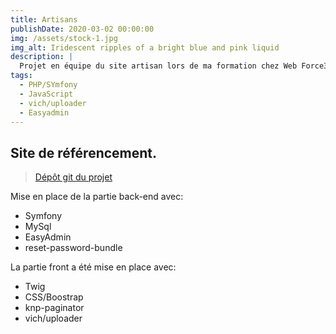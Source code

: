 ```yaml
---
title: Artisans
publishDate: 2020-03-02 00:00:00
img: /assets/stock-1.jpg
img_alt: Iridescent ripples of a bright blue and pink liquid
description: |
  Projet en équipe du site artisan lors de ma formation chez Web Force3..
tags:
  - PHP/SYmfony
  - JavaScript
  - vich/uploader
  - Easyadmin
---
```



## Site de référencement.

> <a href="https://github.com/Youssefh71/Artisans">Dépôt git du projet</a>

Mise en place de la partie back-end avec:
   + Symfony
   + MySql
   + EasyAdmin
   + reset-password-bundle

La partie front a été mise en place avec:
   + Twig
   + CSS/Boostrap
   + knp-paginator
   + vich/uploader
  
